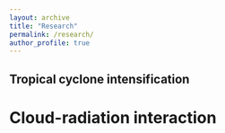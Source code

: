 ```yaml
---
layout: archive
title: "Research"
permalink: /research/
author_profile: true
---
```


## Tropical cyclone intensification



Cloud-radiation interaction
======
